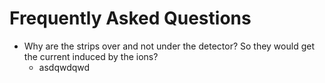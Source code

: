 # Frequently Asked Questions
- Why are the strips over and not under the detector? So they would get the current induced by the ions?
  - asdqwdqwd
